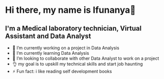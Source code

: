 # Hi there, my name is Ifunanya👋
## I'm a Medical laboratory technician, Virtual Assistant and Data Analyst

- 🔭 I’m currently working on a project in Data Analysis
- 🌱 I’m currently learning Data Analysis
- 👯 I’m looking to collaborate with other Data Analyst to work on a project
- 👌 my goal is to upskill my technical skills and start job haunting
- ⚡ Fun fact: i like reading self development books
